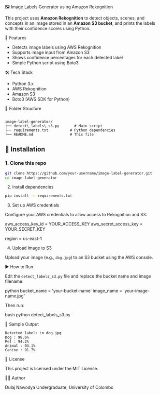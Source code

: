🖼️ Image Labels Generator using Amazon Rekognition

This project uses **Amazon Rekognition** to detect objects, scenes, and concepts in an image stored in an **Amazon S3 bucket**, and prints the labels with their confidence scores using Python.

📌 Features

- Detects image labels using AWS Rekognition
- Supports image input from Amazon S3
- Shows confidence percentages for each detected label
- Simple Python script using Boto3

🛠️ Tech Stack

- Python 3.x
- AWS Rekognition
- Amazon S3
- Boto3 (AWS SDK for Python)

📁 Folder Structure

```

image-label-generator/
├── detect\_labels\_s3.py       # Main script
├── requirements.txt          # Python dependencies
└── README.md                 # This file

````

## 🔧 Installation

### 1. Clone this repo

```bash
git clone https://github.com/your-username/image-label-generator.git
cd image-label-generator
````

2. Install dependencies

```bash
pip install -r requirements.txt
```

3. Set up AWS credentials

Configure your AWS credentials to allow access to Rekognition and S3:



aws_access_key_id = YOUR_ACCESS_KEY
aws_secret_access_key = YOUR_SECRET_KEY


region = us-east-1


4. Upload Image to S3

Upload your image (e.g., `dog.jpg`) to an S3 bucket using the AWS console.

▶️ How to Run

Edit the `detect_labels_s3.py` file and replace the bucket name and image filename:

python
bucket_name = 'your-bucket-name'
image_name = 'your-image-name.jpg'


Then run:

bash
python detect_labels_s3.py


📌 Sample Output

```
Detected labels in dog.jpg
Dog : 98.6%
Pet : 94.2%
Animal : 93.1%
Canine : 91.7%
```

📜 License

This project is licensed under the MIT License.

🙋‍♂️ Author

Dulaj Nawodya
Undergraduate, University of Colombo
